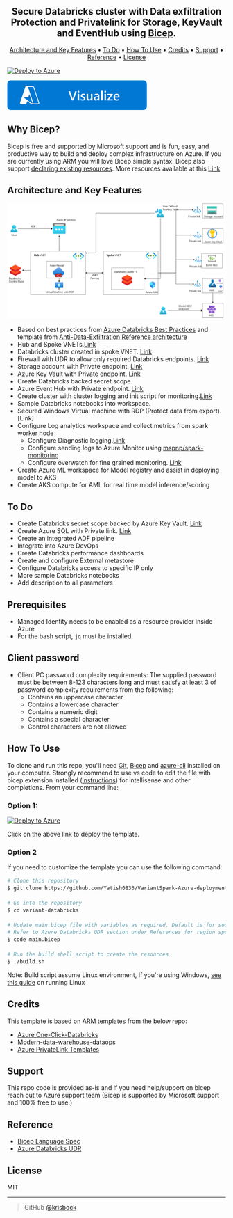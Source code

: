 
<h1 align="center">
  <br>
</h1>

<h2 align="center">Secure Databricks cluster with Data exfiltration Protection and Privatelink for Storage, KeyVault and EventHub using <a href="https://docs.microsoft.com/en-us/azure/azure-resource-manager/bicep/overview" target="_blank">Bicep</a>.</h2>


<p align="center">
  <a href="#key-features">Architecture and Key Features</a> •
  <a href="#To-Do">To Do</a> •
  <a href="#how-to-use">How To Use</a> •
  <a href="#credits">Credits</a> •
  <a href="#support">Support</a> •
  <a href="#reference">Reference</a> •
  <a href="#license">License</a>
</p>

[![Deploy to Azure](https://aka.ms/deploytoazurebutton)](https://portal.azure.com/#create/Microsoft.Template/uri/https%3A%2F%2Fraw.githubusercontent.com%2FYatish0833%2FVariantSpark-Azure-deployment%2Fmaster%2Fazuredeploy.json)

[![Visualize](https://raw.githubusercontent.com/Azure/azure-quickstart-templates/master/1-CONTRIBUTION-GUIDE/images/visualizebutton.svg?sanitize=true)](http://armviz.io/#/?load=https%3A%2F%2Fraw.githubusercontent.com%2FYatish0833%2FVariantSpark-Azure-deployment%2Fmaster%2Fazuredeploy.json)

## Why Bicep?

Bicep is free and supported by Microsoft support and is fun, easy, and productive way to build and deploy complex infrastructure on Azure. If you are currently using ARM you will love Bicep simple syntax. Bicep also support [declaring existing resources](https://docs.microsoft.com/en-us/azure/azure-resource-manager/bicep/resource-declaration?tabs=azure-powershell#reference-existing-resources).
More resources available at this [Link](https://docs.microsoft.com/en-us/azure/azure-resource-manager/bicep/overview#benefits-of-bicep-versus-other-tools)

## Architecture and Key Features
![Architecture](https://github.com/Yatish0833/VariantSpark-Azure-deployment/raw/master/Architecture.jpg)



* Based on best practices from <a href="https://github.com/Azure/AzureDatabricksBestPractices/blob/master/toc.md">Azure Databricks Best Practices</a> and template from <a href="https://github.com/Azure-Samples/modern-data-warehouse-dataops/tree/main/single_tech_samples/databricks/sample2_enterprise_azure_databricks_environment">Anti-Data-Exfiltration Reference architecture</a>
* Hub and Spoke VNETs.[Link](https://docs.microsoft.com/en-us/azure/architecture/reference-architectures/hybrid-networking/hub-spoke?tabs=bicep)
* Databricks cluster created in spoke VNET. [Link](https://docs.microsoft.com/en-us/azure/databricks/administration-guide/cloud-configurations/azure/vnet-inject)
* Firewall with UDR to allow only required Databricks endpoints. [Link](https://docs.microsoft.com/en-us/azure/virtual-network/manage-network-security-group)
* Storage account with Private endpoint. [Link](https://docs.microsoft.com/en-us/azure/storage/common/storage-private-endpoints)
* Azure Key Vault with Private endpoint. [Link](https://docs.microsoft.com/en-us/azure/private-link/private-endpoint-overview)
* Create Databricks backed secret scope.
* Azure Event Hub with Private endpoint. [Link](https://docs.microsoft.com/en-us/azure/event-hubs/private-link-service)
* Create cluster with cluster logging and init script for monitoring.[Link](https://docs.microsoft.com/en-us/azure/databricks/clusters/init-scripts)
* Sample Databricks notebooks into workspace.
* Secured Windows Virtual machine with RDP (Protect data from export).[Link]
* Configure Log analytics workspace and collect metrics from spark worker node
  -  Configure Diagnostic logging.[Link](https://docs.microsoft.com/en-us/azure/databricks/administration-guide/account-settings/azure-diagnostic-logs)
  - Configure sending logs to Azure Monitor using [mspnp/spark-monitoring](https://github.com/mspnp/spark-monitoring)
  - Configure overwatch for fine grained monitoring. [Link](https://databrickslabs.github.io/overwatch/)
* Create Azure ML workspace for Model registry and assist in deploying model to AKS
* Create AKS compute for AML for real time model inference/scoring
## To Do

* Create Databricks secret scope backed by Azure Key Vault. [Link](https://docs.microsoft.com/en-us/azure/databricks/security/secrets/secret-scopes)
* Create Azure SQL with Private link. [Link](https://docs.microsoft.com/en-us/azure/sql/private-link)
* Create an integrated ADF pipeline
* Integrate into Azure DevOps
* Create Databricks performance dashboards
* Create and configure External metastore
* Configure Databricks access to specific IP only
* More sample Databricks notebooks
* Add description to all parameters

## Prerequisites
- Managed Identity needs to be enabled as a resource provider inside Azure
- For the bash script, `jq` must be installed.

## Client password
- Client PC password complexity requirements:
The supplied password must be between 8-123 characters long and must satisfy at least 3 of password complexity requirements from the following:
  - Contains an uppercase character
  - Contains a lowercase character
  - Contains a numeric digit
  - Contains a special character
  - Control characters are not allowed

## How To Use

To clone and run this repo, you'll need [Git](https://git-scm.com), [Bicep](https://github.com/Azure/bicep/blob/main/docs/installing.md) and [azure-cli](https://docs.microsoft.com/en-us/cli/azure/install-azure-cli) installed on your computer. Strongly recommend to use vs code to edit the file with bicep extension installed ([instructions](https://marketplace.visualstudio.com/items?itemName=ms-azuretools.vscode-bicep)) for intellisense and other completions.
From your command line:

### Option 1:
[![Deploy to Azure](https://aka.ms/deploytoazurebutton)](https://portal.azure.com/#create/Microsoft.Template/uri/https%3A%2F%2Fraw.githubusercontent.com%2FYatish0833%2FVariantSpark-Azure-deployment%2Fmaster%2Fazuredeploy.json)

Click on the above link to deploy the template.

### Option 2

If you need to customize the template you can use the following command:

```bash
# Clone this repository
$ git clone https://github.com/Yatish0833/VariantSpark-Azure-deployment.git

# Go into the repository
$ cd variant-databricks

# Update main.bicep file with variables as required. Default is for southeastasia region.
# Refer to Azure Databricks UDR section under References for region specific parameters.
$ code main.bicep

# Run the build shell script to create the resources
$ ./build.sh
```

Note: Build script assume Linux environment, If you're using Windows, [see this guide](https://docs.microsoft.com/en-us/windows/wsl/install-win10) on running Linux

## Credits

This template is based on ARM templates from the below repo:
- [Azure One-Click-Databricks](https://github.com/Azure/one-click-databricks)
- [Modern-data-warehouse-dataops](https://github.com/Azure-Samples/modern-data-warehouse-dataops)
- [Azure PrivateLink Templates](https://github.com/dmauser/PrivateLink)

## Support

This repo code is provided as-is and if you need help/support on bicep reach out to Azure support team (Bicep is supported by Microsoft support and 100% free to use.)

## Reference

- [Bicep Language Spec](https://github.com/Azure/bicep/blob/main/docs/spec/bicep.md)
- [Azure Databricks UDR](https://docs.microsoft.com/en-us/azure/databricks/administration-guide/cloud-configurations/azure/udr)

## License

MIT

---

> GitHub [@krisbock](https://github.com/krisbock)